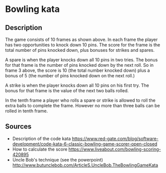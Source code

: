 # Bowling kata

## Description



The game consists of 10 frames as shown above.  In each frame the player has
two opportunities to knock down 10 pins.  The score for the frame is the total
number of pins knocked down, plus bonuses for strikes and spares.

A spare is when the player knocks down all 10 pins in two tries.  The bonus for
that frame is the number of pins knocked down by the next roll.  So in frame 3
above, the score is 10 (the total number knocked down) plus a bonus of 5 (the
number of pins knocked down on the next roll.)

A strike is when the player knocks down all 10 pins on his first try.  The bonus
for that frame is the value of the next two balls rolled.

In the tenth frame a player who rolls a spare or strike is allowed to roll the extra
balls to complete the frame.  However no more than three balls can be rolled in
tenth frame.

## Sources
* Description of the code kata https://www.red-gate.com/blog/software-development/code-kata-6-classic-bowling-game-scorer-open-closed
* How to calculate the score https://www.liveabout.com/bowling-scoring-420895
* Uncle Bob's technique (see the powerpoint) http://www.butunclebob.com/ArticleS.UncleBob.TheBowlingGameKata